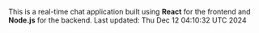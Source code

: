 This is a real-time chat application built using **React** for the frontend and **Node.js** for the backend.
Last updated: Thu Dec 12 04:10:32 UTC 2024
